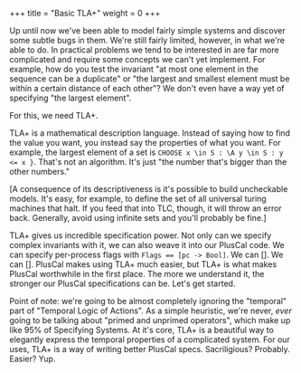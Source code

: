 +++
title = "Basic TLA+"
weight = 0
+++

Up until now we've been able to model fairly simple systems and discover some subtle bugs in them. We're still fairly limited, however, in what we're able to do. In practical problems we tend to be interested in are far more complicated and require some concepts we can't yet implement. For example, how do you test the invariant "at most one element in the sequence can be a duplicate" or "the largest and smallest element must be within a certain distance of each other"? We don't even have a way yet of specifying "the largest element".

For this, we need TLA+.

TLA+ is a mathematical description language. Instead of saying how to find the value you want, you instead say the properties of what you want. For example, the largest element of a set is `CHOOSE x \in S : \A y \in S : y <= x }`. That's not an algorithm. It's just "the number that's bigger than the other numbers."

[A consequence of its descriptiveness is it's possible to build uncheckable models. It's easy, for example, to define the set of all universal turing machines that halt. If you feed that into TLC, though, it will throw an error back. Generally, avoid using infinite sets and you'll probably be fine.]

TLA+ gives us incredible specification power. Not only can we specify complex invariants with it, we can also weave it into our PlusCal code. We can specify per-process flags with `Flags == [pc -> Bool]`. We can []. We can []. PlusCal makes using TLA+ much easier, but TLA+ is what makes PlusCal worthwhile in the first place. The more we understand it, the stronger our PlusCal specifications can be. Let's get started.

Point of note: we're going to be almost completely ignoring the "temporal" part of "Temporal Logic of Actions". As a simple heuristic, we're never, _ever_ going to be talking about "primed and unprimed operators", which make up like 95% of Specifying Systems. At it's core, TLA+ is a beautiful way to elegantly express the temporal properties of a complicated system. For our uses, TLA+ is a way of writing better PlusCal specs. Sacriligious? Probably. Easier? Yup.

